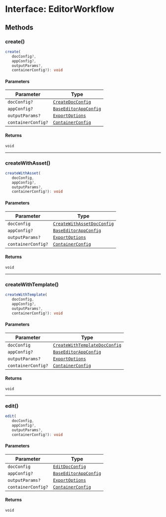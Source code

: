 # Interface: EditorWorkflow

## Methods

### create()

```ts
create(
   docConfig?, 
   appConfig?, 
   outputParams?, 
   containerConfig?): void
```

#### Parameters

| Parameter          | Type                                                                                                                 |
| ------------------ | -------------------------------------------------------------------------------------------------------------------- |
| `docConfig?`       | [`CreateDocConfig`](../../../../../../shared/src/types/editor/DocConfig.types/interfaces/create-doc-config.md)         |
| `appConfig?`       | [`BaseEditorAppConfig`](../../../../../../shared/src/types/editor/AppConfig.types/interfaces/Baseeditor-app-config.md) |
| `outputParams?`    | [`ExportOptions`](../../../../../../shared/src/types/ExportConfig.types/type-aliases/export-options.md)               |
| `containerConfig?` | [`ContainerConfig`](../../../../../../shared/src/types/ContainerConfig.types/type-aliases/container-config.md)        |

#### Returns

`void`

<hr />

### createWithAsset()

```ts
createWithAsset(
   docConfig, 
   appConfig?, 
   outputParams?, 
   containerConfig?): void
```

#### Parameters

| Parameter          | Type                                                                                                                           |
| ------------------ | ------------------------------------------------------------------------------------------------------------------------------ |
| `docConfig`        | [`CreateWithAssetDocConfig`](../../../../../../shared/src/types/editor/DocConfig.types/interfaces/create-with-asset-doc-config.md) |
| `appConfig?`       | [`BaseEditorAppConfig`](../../../../../../shared/src/types/editor/AppConfig.types/interfaces/Baseeditor-app-config.md)           |
| `outputParams?`    | [`ExportOptions`](../../../../../../shared/src/types/ExportConfig.types/type-aliases/export-options.md)                         |
| `containerConfig?` | [`ContainerConfig`](../../../../../../shared/src/types/ContainerConfig.types/type-aliases/container-config.md)                  |

#### Returns

`void`

<hr />

### createWithTemplate()

```ts
createWithTemplate(
   docConfig, 
   appConfig?, 
   outputParams?, 
   containerConfig?): void
```

#### Parameters

| Parameter          | Type                                                                                                                                 |
| ------------------ | ------------------------------------------------------------------------------------------------------------------------------------ |
| `docConfig`        | [`CreateWithTemplateDocConfig`](../../../../../../shared/src/types/editor/DocConfig.types/interfaces/create-with-template-doc-config.md) |
| `appConfig?`       | [`BaseEditorAppConfig`](../../../../../../shared/src/types/editor/AppConfig.types/interfaces/Baseeditor-app-config.md)                 |
| `outputParams?`    | [`ExportOptions`](../../../../../../shared/src/types/ExportConfig.types/type-aliases/export-options.md)                               |
| `containerConfig?` | [`ContainerConfig`](../../../../../../shared/src/types/ContainerConfig.types/type-aliases/container-config.md)                        |

#### Returns

`void`

<hr />

### edit()

```ts
edit(
   docConfig, 
   appConfig?, 
   outputParams?, 
   containerConfig?): void
```

#### Parameters

| Parameter          | Type                                                                                                                 |
| ------------------ | -------------------------------------------------------------------------------------------------------------------- |
| `docConfig`        | [`EditDocConfig`](../../../../../../shared/src/types/editor/DocConfig.types/interfaces/edit-doc-config.md)             |
| `appConfig?`       | [`BaseEditorAppConfig`](../../../../../../shared/src/types/editor/AppConfig.types/interfaces/Baseeditor-app-config.md) |
| `outputParams?`    | [`ExportOptions`](../../../../../../shared/src/types/ExportConfig.types/type-aliases/export-options.md)               |
| `containerConfig?` | [`ContainerConfig`](../../../../../../shared/src/types/ContainerConfig.types/type-aliases/container-config.md)        |

#### Returns

`void`
